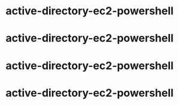 # active-directory-ec2-powershell
# active-directory-ec2-powershell
# active-directory-ec2-powershell
# active-directory-ec2-powershell

